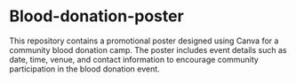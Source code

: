 # Blood-donation-poster
This repository contains a promotional poster designed using Canva for a community blood donation camp. The poster includes event details such as date, time, venue, and contact information to encourage community participation in the blood donation event.
